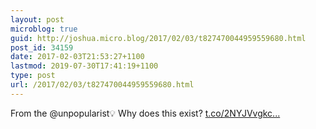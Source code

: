 ```yaml
---
layout: post
microblog: true
guid: http://joshua.micro.blog/2017/02/03/t827470044959559680.html
post_id: 34159
date: 2017-02-03T21:53:27+1100
lastmod: 2019-07-30T17:41:19+1100
type: post
url: /2017/02/03/t827470044959559680.html
---
```

From the @unpopularist💡 Why does this exist? [t.co/2NYJVvgkc...](https://t.co/2NYJVvgkc6)
